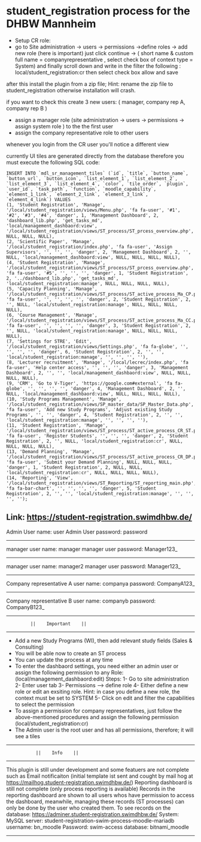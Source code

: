 # student_registration process for the DHBW Mannheim

- Setup CR role:
- go to Site administration -> users -> permissions ->define roles -> add new role (here is important) just click continue -> ( short name & custom full name = companyrepresentative , select check box of context type = System) and finally scroll down and write in the filter the following :
  local/student_registration:cr
  then select check box allow and save

after this install the plugin from a zip file; Hint: rename the zip file to student_registration otherwise installation will crash.

if you want to check this create 3 new users: ( manager, company rep A, company rep B )

- assign a manager role (site administration -> users -> permissions -> assign system role ) to the the first user
- assign the company representative role to other users

whenever you login from the CR user you'll notice a different view

currently UI tiles are generated directly from the database therefore you must execute the following SQL code:

```
INSERT INTO `mdl_sr_management_tiles` (`id`, `title`, `button_name`, `button_url`, `button_icon`, `list_element_1`, `list_element_2`, `list_element_3`, `list_element_4`, `color`, `tile_order`, `plugin`, `user_id`, `task_path`, `function`, `moodle_capability`, `element_1_link`, `element_2_link`, `element_3_link`, `element_4_link`) VALUES
(1, 'Student Registration', 'Manage', '/local/student_registration/views/Menu.php', 'fa fa-user', '#1', '#2', '#3', '#4', 'danger', 1, 'Management Dashboard', 2, 'dashboard_lib.php', 'get_tasks_md', 'local/management_dashbaord:view', '/local/student_registration/views/ST_process/ST_prcess_overview.php', NULL, NULL, NULL),
(2, 'Scientific Paper', 'Manage', '/local/student_registration/index.php', 'fa fa-user', 'Assign Supervisors', '', '', '', 'danger', 2, 'Management Dashboard', 2, '', NULL, 'local/management_dashbaord:view', NULL, NULL, NULL, NULL),
(4, 'Student Registration', 'Manage', '/local/student_registration/views/ST_process/ST_prcess_overview.php', 'fa fa-user', '#5', '', '', '', 'danger', 1, 'Student Registration', 2, '../dashboard_lib.php', 'get_tasks_md', 'local/student_registration:manage', NULL, NULL, NULL, NULL),
(5, 'Capacity Planning', 'Manage', '/local/student_registration/views/ST_process/ST_active_process_Ma_CP.php', 'fa fa-user', '', '', '', '', 'danger', 2, 'Student Registration', 2, '', NULL, 'local/student_registration:manage', NULL, NULL, NULL, NULL),
(6, 'Course Management', 'Manage', '/local/student_registration/views/ST_process/ST_active_process_Ma_CC.php', 'fa fa-user', '', '', '', '', 'danger', 3, 'Student Registration', 2, '', NULL, 'local/student_registration:manage', NULL, NULL, NULL, NULL),
(7, 'Settings for STRE', 'Edit', '/local/student_registration/views/Settings.php', 'fa fa-globe', '', '', '', '', 'danger', 6, 'Student Registration', 2, '', '', 'local/student_registration:manage', '', '', '', ''),
(8, 'Lecturer recruitment', 'Manage', '/local/lecrec/index.php', 'fa fa-user', 'Help center access', '', '', '', 'danger', 3, 'Management Dashboard', 2, '', '', 'local/management_dashbaord:view', NULL, NULL, NULL, NULL),
(9, 'CRM', 'Go to V-Tiger', 'https://google.com#external', 'fa fa-globe', '', '', '', '', 'danger', 4, 'Management Dashboard', 2, '', NULL, 'local/management_dashbaord:view', NULL, NULL, NULL, NULL),
(10, 'Study Programs Management', 'Manage', '/local/student_registration/views/SP_master_data/SP_Master_Data.php', 'fa fa-user', 'Add new Study Programs', 'Adjust existing Study Programs', '', '', 'danger', 4, 'Student Registration', 2, '', '', 'local/student_registration:manage', '', '', '', ''),
(11, 'Student Registration', 'Manage', '/local/student_registration/views/ST_process/ST_active_process_CR_ST.php', 'fa fa-user', 'Register Students', '', '', '', 'danger', 2, 'Student Registration', 2, '', NULL, 'local/student_registration:cr', NULL, NULL, NULL, NULL),
(13, 'Demand Planning', 'Manage', '/local/student_registration/views/ST_process/ST_active_process_CR_DP.php', 'fa fa-user', 'Submit your Demand Planning', NULL, NULL, NULL, 'danger', 1, 'Student Registration', 2, NULL, NULL, 'local/student_registration:cr', NULL, NULL, NULL, NULL),
(14, 'Reporting', 'View', '/local/student_registration/views/ST_Reporting/ST_reporting_main.php', 'fa fa-bar-chart', '', '', '', '', 'danger', 5, 'Student Registration', 2, '', '', 'local/student_registration:manage', '', '', '', '');
```

## Link: https://student-registration.swimdhbw.de/

Admin User name: user
Admin User password: password

---

manager user name: manager
manager user password: Manager123\_

---

manager user name: manager2
manager user password: Manager123\_

---

Company representative A user name: companya
password: CompanyA123\_

---

Company representative B user name: companyb
password: CompanyB123\_

---

             ||    Important    ||

---

- Add a new Study Programs (WI), then add
  relevant study fields (Sales & Consulting)
- You will be able now to create an ST process
- You can update the process at any time
- To enter the dashbaord settings, you need
  either an admin user or assign the following
  permission to any Role:
  (local/management_dashbaord:edit)
  Steps:
  1- Go to site administration
  2- Enter user tab
  3- Permissions --> define role
  4- Either define a new role or edit an
  exsiting role. Hint: in case you
  define a new role, the context must
  be set to SYSTEM
  5- Click on edit and filter the
  capabilities to select the permission
- To assign a permission for company
  representatives, just follow the above-mentioned
  procedures and assign the following permission
  (local/student_registration:cr)
- The Admin user is the root user and has all
  permissions, therefore; it will see a tiles

---

               ||    Info    ||

---

This plugin is still under development and some
featuers are not complete such as Email
notificaiton (initial template ist sent and cought
by mail hog at
https://mailhog.student-registration.swimdhbw.de/)
Reporting dashboard is still not complete (only
process reporting is available)
Records in the reporting dashboard are shown to
all users whos have permission to access the
dashboard, meanwhile, managing these records
(ST processes) can only be done by the user
who created them.
To see records on the database:
https://adminer.student-registration.swimdhbw.de/
System: MySQL
server: student-registration-swim-process-moodle-mariadb
username: bn_moodle
Password: swim-access
database: bitnami_moodle

---
